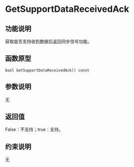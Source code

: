 # GetSupportDataReceivedAck<a name="ZH-CN_TOPIC_0000001994627264"></a>

## 功能说明<a name="zh-cn_topic_0000001956618597_section8018mcpsimp"></a>

获取是否支持收到数据后返回同步信号功能。

## 函数原型<a name="zh-cn_topic_0000001956618597_section8015mcpsimp"></a>

```
bool GetSupportDataReceivedAck() const
```

## 参数说明<a name="zh-cn_topic_0000001956618597_section8021mcpsimp"></a>

无

## 返回值<a name="zh-cn_topic_0000001956618597_section8024mcpsimp"></a>

False：不支持；true：支持。

## 约束说明<a name="zh-cn_topic_0000001956618597_section8027mcpsimp"></a>

无

